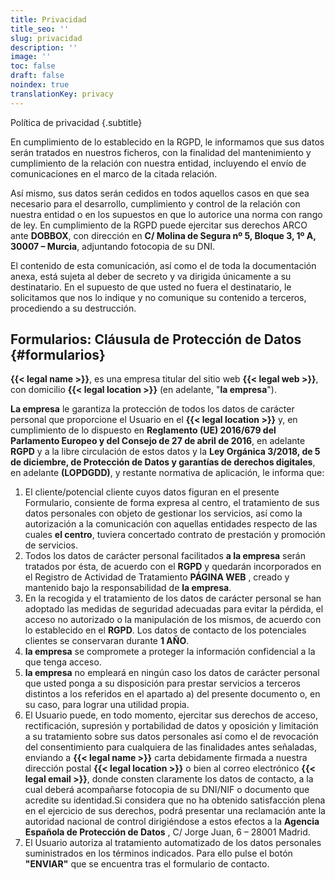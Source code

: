 ```yaml
---
title: Privacidad
title_seo: ''
slug: privacidad
description: ''
image: ''
toc: false
draft: false
noindex: true
translationKey: privacy
---
```


Política de privacidad
{.subtitle}

En cumplimiento de lo establecido en la RGPD, le informamos que sus datos serán tratados en nuestros ficheros, con la finalidad del mantenimiento y cumplimiento de la relación con nuestra entidad, incluyendo el envío de comunicaciones en el marco de la citada relación.

Así mismo, sus datos serán cedidos en todos aquellos casos en que sea necesario para el desarrollo, cumplimiento y control de la relación con nuestra entidad o en los supuestos en que lo autorice una norma con rango de ley. En cumplimiento de la RGPD puede ejercitar sus derechos ARCO ante **DOBBOX**, con dirección en **C/ Molina de Segura nº 5, Bloque 3, 1º A, 30007 – Murcia**, adjuntando fotocopia de su DNI.

El contenido de esta comunicación, así como el de toda la documentación anexa, está sujeta al deber de secreto y va dirigida únicamente a su destinatario. En el supuesto de que usted no fuera el destinatario, le solicitamos que nos lo indique y no comunique su contenido a terceros, procediendo a su destrucción.

## Formularios: Cláusula de Protección de Datos {#formularios}

**{{< legal name >}}**, es una empresa titular del sitio web **{{< legal web >}}**, con domicilio **{{< legal location >}}** (en adelante, "**la empresa**").

**La empresa** le garantiza la protección de todos los datos de carácter personal que proporcione el Usuario en el **{{< legal location >}}** y, en cumplimiento de lo dispuesto en **Reglamento (UE) 2016/679 del Parlamento Europeo y del Consejo de 27 de abril de 2016**, en adelante **RGPD** y a la libre circulación de estos datos y la **Ley Orgánica 3/2018, de 5 de diciembre, de Protección de Datos y garantías de derechos digitales**, en adelante **(LOPDGDD)**, y restante normativa de aplicación, le informa que:

1. El cliente/potencial cliente cuyos datos figuran en el presente Formulario, consiente de forma expresa al centro, el tratamiento de sus datos personales con objeto de gestionar los servicios, así como la autorización a la comunicación con aquellas entidades respecto de las cuales **el centro**, tuviera concertado contrato de prestación y promoción de servicios.
2. Todos los datos de carácter personal facilitados **a la empresa** serán tratados por ésta, de acuerdo con el **RGPD** y quedarán incorporados en el Registro de Actividad de Tratamiento **PÁGINA WEB** , creado y mantenido bajo la responsabilidad de **la empresa**.
3. En la recogida y el tratamiento de los datos de carácter personal se han adoptado las medidas de seguridad adecuadas para evitar la pérdida, el acceso no autorizado o la manipulación de los mismos, de acuerdo con lo establecido en el **RGPD**. Los datos de contacto de los potenciales clientes se conservaran durante **1 AÑO**.
4. **la empresa** se compromete a proteger la información confidencial a la que tenga acceso.
5. **la empresa** no empleará en ningún caso los datos de carácter personal que usted ponga a su disposición para prestar servicios a terceros distintos a los referidos en el apartado a) del presente documento o, en su caso, para lograr una utilidad propia.
6. El Usuario puede, en todo momento, ejercitar sus derechos de acceso, rectificación, supresión y portabilidad de datos y oposición y limitación a su tratamiento sobre sus datos personales así como el de revocación del consentimiento para cualquiera de las finalidades antes señaladas, enviando a **{{< legal name >}}** carta debidamente firmada a nuestra dirección postal **{{< legal location >}}** o bien al correo electrónico **{{< legal email >}}**, donde consten claramente los datos de contacto, a la cual deberá acompañarse fotocopia de su DNI/NIF o documento que acredite su identidad.Si considera que no ha obtenido satisfacción plena en el ejercicio de sus derechos, podrá presentar una reclamación ante la autoridad nacional de control dirigiéndose a estos efectos a la **Agencia Española de Protección de Datos** , C/ Jorge Juan, 6 – 28001 Madrid.
7. El Usuario autoriza al tratamiento automatizado de los datos personales suministrados en los términos indicados. Para ello pulse el botón **"ENVIAR"** que se encuentra tras el formulario de contacto.